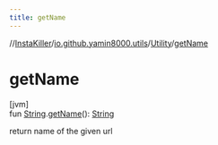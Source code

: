 ```yaml
---
title: getName
---
```

//[InstaKiller](../../../index.html)/[io.github.yamin8000.utils](../index.html)/[Utility](index.html)/[getName](get-name.html)



# getName



[jvm]\
fun [String](https://kotlinlang.org/api/latest/jvm/stdlib/kotlin/-string/index.html).[getName](get-name.html)(): [String](https://kotlinlang.org/api/latest/jvm/stdlib/kotlin/-string/index.html)



return name of the given url




